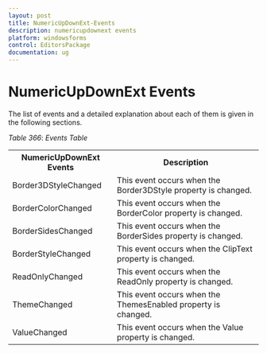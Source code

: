 ```yaml
---
layout: post
title: NumericUpDownExt-Events
description: numericupdownext events
platform: windowsforms
control: EditorsPackage
documentation: ug
---
```


# NumericUpDownExt Events

The list of events and a detailed explanation about each of them is given in the following sections.

_Table_ _366_: _Events Table_

<table>
<tr>
<th>
NumericUpDownExt Events</th><th>
Description</th></tr>
<tr>
<td>
Border3DStyleChanged</td><td>
This event occurs when the Border3DStyle property is changed.</td></tr>
<tr>
<td>
BorderColorChanged</td><td>
This event occurs when the BorderColor property is changed.</td></tr>
<tr>
<td>
BorderSidesChanged</td><td>
This event occurs when the BorderSides property is changed.</td></tr>
<tr>
<td>
BorderStyleChanged</td><td>
This event occurs when the ClipText property is changed.</td></tr>
<tr>
<td>
ReadOnlyChanged</td><td>
This event occurs when the ReadOnly property is changed.</td></tr>
<tr>
<td>
ThemeChanged</td><td>
This event occurs when the ThemesEnabled property is changed.</td></tr>
<tr>
<td>
ValueChanged</td><td>
This event occurs when the Value property is changed.</td></tr>
</table>


